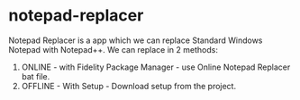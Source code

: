 # notepad-replacer

Notepad Replacer is a app which we can replace Standard Windows Notepad with Notepad++.
We can replace in 2 methods:
1. ONLINE - with Fidelity Package Manager - use Online Notepad Replacer bat file.
2. OFFLINE - With Setup - Download setup from the project.

